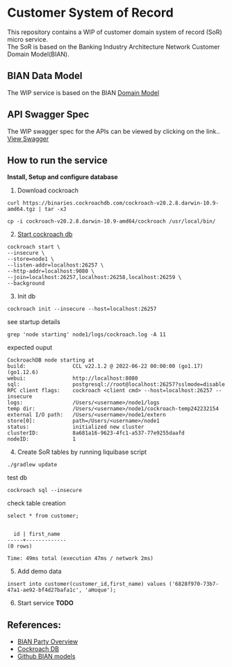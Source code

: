 # Customer System of Record
This repository contains a WIP of customer domain system of record (SoR) micro service.  
The SoR is based on the Banking Industry Architecture Network Customer Domain Model(BIAN).

## BIAN Data Model
The WIP service is based on the BIAN
[Domain Model](https://bian.org/servicelandscape-9-0/views/view_38585.html)

## API Swagger Spec
The WIP swagger spec for the APIs can be viewed by clicking on the link..
[View Swagger](https://petstore.swagger.io/?url=https://raw.githubusercontent.com/ahoqueali/customer-system-of-record/master/open-api/customer-system-of-record.yml)

## How to run the service

**Install, Setup and configure database**
1. Download cockroach
```shell
curl https://binaries.cockroachdb.com/cockroach-v20.2.8.darwin-10.9-amd64.tgz | tar -xJ
```

```shell
cp -i cockroach-v20.2.8.darwin-10.9-amd64/cockroach /usr/local/bin/
```

2. [Start cockroach db](https://www.cockroachlabs.com/docs/stable/start-a-local-cluster.html)

```shell
cockroach start \
--insecure \
--store=node1 \
--listen-addr=localhost:26257 \
--http-addr=localhost:9080 \
--join=localhost:26257,localhost:26258,localhost:26259 \
--background

```

3. Init db

```shell
cockroach init --insecure --host=localhost:26257

```

see startup details

```shell
grep 'node starting' node1/logs/cockroach.log -A 11

```
expected ouput

```shell
CockroachDB node starting at 
build:               CCL v22.1.2 @ 2022-06-22 00:00:00 (go1.17) (go1.12.6)
webui:               http://localhost:8080
sql:                 postgresql://root@localhost:26257?sslmode=disable
RPC client flags:    cockroach <client cmd> --host=localhost:26257 --insecure
logs:                /Users/<username>/node1/logs
temp dir:            /Users/<username>/node1/cockroach-temp242232154
external I/O path:   /Users/<username>/node1/extern
store[0]:            path=/Users/<username>/node1
status:              initialized new cluster
clusterID:           8a681a16-9623-4fc1-a537-77e9255daafd
nodeID:              1
```
4. Create SoR tables by running liquibase script
```shell
./gradlew update
```
test db
```shell
cockroach sql --insecure
```
check table creation
```shell
select * from customer;
```

```shell

  id | first_name
-----+-------------
(0 rows)

Time: 49ms total (execution 47ms / network 2ms)

```

5. Add demo data
```shell
insert into customer(customer_id,first_name) values ('6828f970-73b7-47a1-ae92-bf4d27bafa1c', 'aHoque');

```

6. Start service
**TODO**


## References:
* [BIAN Party Overview](https://bian.org/servicelandscape-9-0/views/view_38585.html)
* [Cockroach DB](https://www.cockroachlabs.com/docs/stable/create-table.html#create-a-table-with-a-foreign-key-constraint
  )
* [Github BIAN models](https://github.com/bian-official/public)